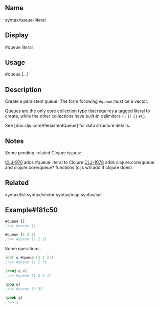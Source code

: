 ## Name
syntax/queue-literal

## Display
#queue literal

## Usage
#queue [...]

## Description

Create a persistent queue. The form following `#queue` must be a vector.

Queues are the only core collection type that requires a tagged literal to
create, while the other collections have built-in delimiters `()` `[]` `{}` `#{}`.

See [doc:cljs.core/PersistentQueue] for data structure details.

## Notes

Some pending-related Clojure issues:

[CLJ-976] adds #queue literal to Clojure
[CLJ-1078] adds clojure.core/queue and clojure.core/queue? functions (cljs will add if clojure does)

[CLJ-976]:http://dev.clojure.org/jira/browse/CLJ-976
[CLJ-1078]:http://dev.clojure.org/jira/browse/CLJ-1078

## Related
syntax/list
syntax/vector
syntax/map
syntax/set

## Example#f81c50

```clj
#queue []
;;=> #queue []

#queue [1 2 3]
;;=> #queue [1 2 3]
```

Some operations:

```clj
(def q #queue [1 2 3])
;;=> #queue [1 2 3]

(conj q 4)
;;=> #queue [1 2 3 4]

(pop q)
;;=> #queue [2 3]

(peek q)
;;=> 1
```

